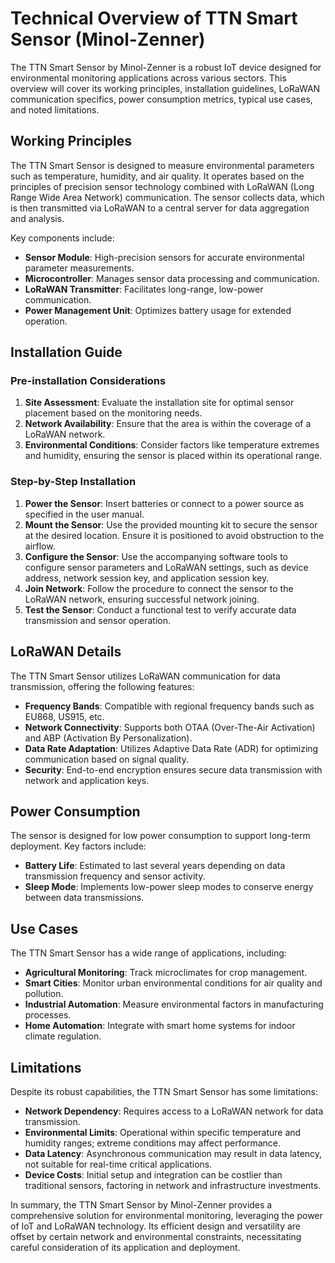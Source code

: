 # Technical Overview of TTN Smart Sensor (Minol-Zenner)

The TTN Smart Sensor by Minol-Zenner is a robust IoT device designed for environmental monitoring applications across various sectors. This overview will cover its working principles, installation guidelines, LoRaWAN communication specifics, power consumption metrics, typical use cases, and noted limitations.

## Working Principles

The TTN Smart Sensor is designed to measure environmental parameters such as temperature, humidity, and air quality. It operates based on the principles of precision sensor technology combined with LoRaWAN (Long Range Wide Area Network) communication. The sensor collects data, which is then transmitted via LoRaWAN to a central server for data aggregation and analysis.

Key components include:
- **Sensor Module**: High-precision sensors for accurate environmental parameter measurements.
- **Microcontroller**: Manages sensor data processing and communication.
- **LoRaWAN Transmitter**: Facilitates long-range, low-power communication.
- **Power Management Unit**: Optimizes battery usage for extended operation.

## Installation Guide

### Pre-installation Considerations

1. **Site Assessment**: Evaluate the installation site for optimal sensor placement based on the monitoring needs.
2. **Network Availability**: Ensure that the area is within the coverage of a LoRaWAN network.
3. **Environmental Conditions**: Consider factors like temperature extremes and humidity, ensuring the sensor is placed within its operational range.

### Step-by-Step Installation

1. **Power the Sensor**: Insert batteries or connect to a power source as specified in the user manual.
2. **Mount the Sensor**: Use the provided mounting kit to secure the sensor at the desired location. Ensure it is positioned to avoid obstruction to the airflow.
3. **Configure the Sensor**: Use the accompanying software tools to configure sensor parameters and LoRaWAN settings, such as device address, network session key, and application session key.
4. **Join Network**: Follow the procedure to connect the sensor to the LoRaWAN network, ensuring successful network joining.
5. **Test the Sensor**: Conduct a functional test to verify accurate data transmission and sensor operation.

## LoRaWAN Details

The TTN Smart Sensor utilizes LoRaWAN communication for data transmission, offering the following features:

- **Frequency Bands**: Compatible with regional frequency bands such as EU868, US915, etc.
- **Network Connectivity**: Supports both OTAA (Over-The-Air Activation) and ABP (Activation By Personalization).
- **Data Rate Adaptation**: Utilizes Adaptive Data Rate (ADR) for optimizing communication based on signal quality.
- **Security**: End-to-end encryption ensures secure data transmission with network and application keys.

## Power Consumption

The sensor is designed for low power consumption to support long-term deployment. Key factors include:

- **Battery Life**: Estimated to last several years depending on data transmission frequency and sensor activity.
- **Sleep Mode**: Implements low-power sleep modes to conserve energy between data transmissions.

## Use Cases

The TTN Smart Sensor has a wide range of applications, including:

- **Agricultural Monitoring**: Track microclimates for crop management.
- **Smart Cities**: Monitor urban environmental conditions for air quality and pollution.
- **Industrial Automation**: Measure environmental factors in manufacturing processes.
- **Home Automation**: Integrate with smart home systems for indoor climate regulation.

## Limitations

Despite its robust capabilities, the TTN Smart Sensor has some limitations:

- **Network Dependency**: Requires access to a LoRaWAN network for data transmission.
- **Environmental Limits**: Operational within specific temperature and humidity ranges; extreme conditions may affect performance.
- **Data Latency**: Asynchronous communication may result in data latency, not suitable for real-time critical applications.
- **Device Costs**: Initial setup and integration can be costlier than traditional sensors, factoring in network and infrastructure investments.

In summary, the TTN Smart Sensor by Minol-Zenner provides a comprehensive solution for environmental monitoring, leveraging the power of IoT and LoRaWAN technology. Its efficient design and versatility are offset by certain network and environmental constraints, necessitating careful consideration of its application and deployment.